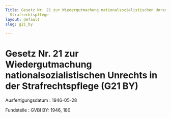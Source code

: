 ```yaml
---
Title: Gesetz Nr. 21 zur Wiedergutmachung nationalsozialistischen Unrechts in der
  Strafrechtspflege
layout: default
slug: g21_by

---
```


# Gesetz Nr. 21 zur Wiedergutmachung nationalsozialistischen Unrechts in der Strafrechtspflege (G21 BY)

Ausfertigungsdatum
:   1946-05-28

Fundstelle
:   GVBl BY: 1946, 180

